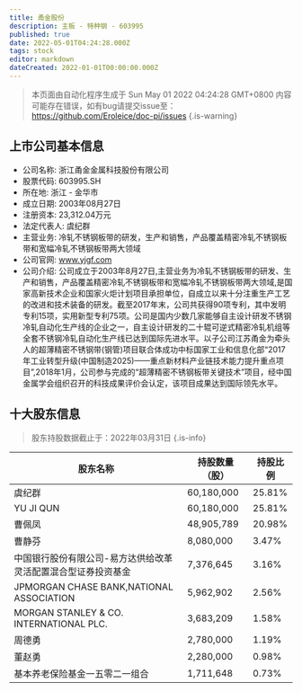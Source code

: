 ```yaml
---
title: 甬金股份
description: 主板 - 特种钢 - 603995
published: true
date: 2022-05-01T04:24:28.000Z
tags: stock
editor: markdown
dateCreated: 2022-01-01T00:00:00.000Z
---
```


> 本页面由自动化程序生成于 Sun May 01 2022 04:24:28 GMT+0800
> 内容可能存在错误，如有bug请提交issue至：https://github.com/Eroleice/doc-pi/issues
{.is-warning}

## 上市公司基本信息
- 公司名称: 浙江甬金金属科技股份有限公司
- 股票代码: 603995.SH
- 所在地: 浙江 - 金华市
- 成立日期: 2003年08月27日
- 注册资本: 23,312.04万元
- 法定代表人: 虞纪群
- 主营业务: 冷轧不锈钢板带的研发，生产和销售，产品覆盖精密冷轧不锈钢板带和宽幅冷轧不锈钢板带两大领域
- 公司官网: www.yjgf.com
- 公司介绍: 公司成立于2003年8月27日,主营业务为冷轧不锈钢板带的研发、生产和销售，产品覆盖精密冷轧不锈钢板带和宽幅冷轧不锈钢板带两大领域,是国家高新技术企业和国家火炬计划项目承担单位，自成立以来十分注重生产工艺的改进和技术装备的研发。截至2017年末，公司共获得90项专利，其中发明专利15项，实用新型专利75项。公司是国内少数几家能够自主设计研发不锈钢冷轧自动化生产线的企业之一，自主设计研发的二十辊可逆式精密冷轧机组等全套不锈钢冷轧自动化生产线已达到国际先进水平。以子公司江苏甬金为牵头人的超薄精密不锈钢带(钢管)项目联合体成功中标国家工业和信息化部“2017年工业转型升级(中国制造2025)——重点新材料产业链技术能力提升重点项目”,2018年1月，公司参与完成的“超薄精密不锈钢板带关键技术”项目，经中国金属学会组织召开的科技成果评价会认定，该项目成果达到国际领先水平。


## 十大股东信息
> 股东持股数据截止于：2022年03月31日
{.is-info}

| 股东名称 | 持股数量（股） | 持股比例 |
| --- | --- | --- |
| 虞纪群 | 60,180,000 | 25.81% |
| YU JI QUN | 60,180,000 | 25.81% |
| 曹佩凤 | 48,905,789 | 20.98% |
| 曹静芬 | 8,080,000 | 3.47% |
| 中国银行股份有限公司-易方达供给改革灵活配置混合型证券投资基金 | 7,376,645 | 3.16% |
| JPMORGAN CHASE BANK,NATIONAL ASSOCIATION | 5,962,902 | 2.56% |
| MORGAN STANLEY & CO. INTERNATIONAL PLC. | 3,683,209 | 1.58% |
| 周德勇 | 2,780,000 | 1.19% |
| 董赵勇 | 2,280,000 | 0.98% |
| 基本养老保险基金一五零二一组合 | 1,711,648 | 0.73% |




